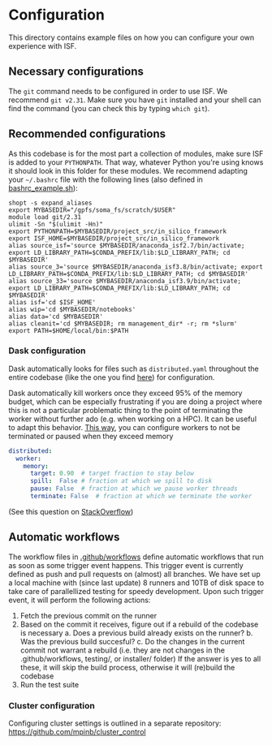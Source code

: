 # Configuration

This directory contains example files on how you can configure your own experience with ISF.

## Necessary configurations
The `git` command needs to be configured in order to use ISF. We recommend `git v2.31`. Make sure you have `git` installed and your shell can find the command (you can check this by typing `which git`).

## Recommended configurations

As this codebase is for the most part a collection of modules, make sure ISF is added to your `PYTHONPATH`. That way, whatever Python you're using knows it should look in this folder for these modules. We recommend adapting your `~/.bashrc` file with the following lines (also defined in [bashrc_example.sh](./bashrc_example.sh)):
```shell
shopt -s expand_aliases
export MYBASEDIR="/gpfs/soma_fs/scratch/$USER"
module load git/2.31
ulimit -Sn "$(ulimit -Hn)"
export PYTHONPATH=$MYBASEDIR/project_src/in_silico_framework
export ISF_HOME=$MYBASEDIR/project_src/in_silico_framework
alias source_isf='source $MYBASEDIR/anaconda_isf2.7/bin/activate; export LD_LIBRARY_PATH=$CONDA_PREFIX/lib:$LD_LIBRARY_PATH; cd $MYBASEDIR'
alias source_3='source $MYBASEDIR/anaconda_isf3.8/bin/activate; export LD_LIBRARY_PATH=$CONDA_PREFIX/lib:$LD_LIBRARY_PATH; cd $MYBASEDIR'
alias source_33='source $MYBASEDIR/anaconda_isf3.9/bin/activate; export LD_LIBRARY_PATH=$CONDA_PREFIX/lib:$LD_LIBRARY_PATH; cd $MYBASEDIR'
alias isf='cd $ISF_HOME'
alias wip='cd $MYBASEDIR/notebooks'
alias data='cd $MYBASEDIR'
alias cleanit='cd $MYBASEDIR; rm management_dir* -r; rm *slurm'
export PATH=$HOME/local/bin:$PATH
```

### Dask configuration
Dask automatically looks for files such as `distributed.yaml` throughout the entire codebase (like the one you find [here](./distributed_example.yaml)) for configuration. 

Dask automatically kill workers once they exceed 95% of the memory budget, which can be especially frustrating if you are doing a project where this is not a particular problematic thing to the point of terminating the worker without further ado (e.g. when working on a HPC). It can be useful to adapt this behavior. [This way](./distributed_example.yaml), you can configure workers to not be terminated or paused when they exceed memory 
```yml
distributed:
  worker:
    memory:
      target: 0.90  # target fraction to stay below
	  spill:  False # fraction at which we spill to disk
	  pause: False  # fraction at which we pause worker threads
	  terminate: False  # fraction at which we terminate the worker
```
(See this question on [StackOverflow](https://stackoverflow.com/questions/57997463/dask-warning-worker-exceeded-95-memory-budget))

## Automatic workflows
The workflow files in [.github/workflows](.github/workflows) define automatic workflows that run as soon as some trigger event happens. This trigger event is currently defined as push and pull requests on (almost) all branches. We have set up a local machine with (since last update) 8 runners and 10TB of disk space to take care of parallellized testing for speedy development. Upon such trigger event, it will perform the following actions:
1. Fetch the previous commit on the runner
2. Based on the commit it receives, figure out if a rebuild of the codebase is necessary
  a. Does a previous build already exists on the runner?
  b. Was the previous build succesful?
  c. Do the changes in the current commit not warrant a rebuild (i.e. they are not changes in the .github/workflows, testing/, or installer/ folder)
  If the answer is yes to all these, it will skip the build process, otherwise it will (re)build the codebase
3. Run the test suite


### Cluster configuration
Configuring cluster settings is outlined in a separate repository: https://github.com/mpinb/cluster_control